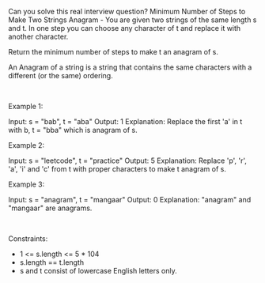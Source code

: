 Can you solve this real interview question? Minimum Number of Steps to Make Two Strings Anagram - You are given two strings of the same length s and t. In one step you can choose any character of t and replace it with another character.

Return the minimum number of steps to make t an anagram of s.

An Anagram of a string is a string that contains the same characters with a different (or the same) ordering.

 

Example 1:


Input: s = "bab", t = "aba"
Output: 1
Explanation: Replace the first 'a' in t with b, t = "bba" which is anagram of s.


Example 2:


Input: s = "leetcode", t = "practice"
Output: 5
Explanation: Replace 'p', 'r', 'a', 'i' and 'c' from t with proper characters to make t anagram of s.


Example 3:


Input: s = "anagram", t = "mangaar"
Output: 0
Explanation: "anagram" and "mangaar" are anagrams. 


 

Constraints:

 * 1 <= s.length <= 5 * 104
 * s.length == t.length
 * s and t consist of lowercase English letters only.